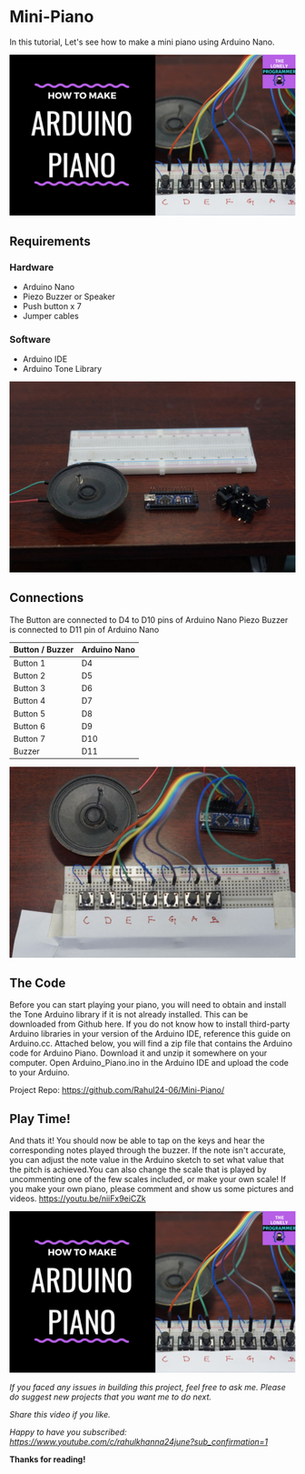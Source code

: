 # Mini-Piano

In this tutorial, Let's see how to make a mini piano using Arduino Nano. 

[![Working Video](./images/youtube.png)](https://youtu.be/niiFx9eiCZk "Working of the Project - Click to Watch!")

## Requirements

### Hardware

* Arduino Nano
* Piezo Buzzer or Speaker
* Push button x 7
* Jumper cables

### Software

*   Arduino IDE
*   Arduino Tone Library

![Components](./images/part.png)

## Connections

The Button are connected to D4 to D10 pins of Arduino Nano
Piezo Buzzer is connected to D11 pin of Arduino Nano

| Button / Buzzer            |  Arduino Nano  |
|-----------------------|---------------|
| Button 1 |  D4 |
| Button 2 |  D5 |
| Button 3 |  D6 |
| Button 4 |  D7 |
| Button 5 |  D8 |
| Button 6 |  D9 |
| Button 7 |  D10 |
| Buzzer |  D11 |

![Connections](./images/conn.png)

## The Code

Before you can start playing your piano, you will need to obtain and install the Tone Arduino library if it is not already installed. This can be downloaded from Github here. If you do not know how to install third-party Arduino libraries in your version of the Arduino IDE, reference this guide on Arduino.cc. Attached below, you will find a zip file that contains the Arduino code for Arduino Piano. Download it and unzip it somewhere on your computer. Open Arduino_Piano.ino in the Arduino IDE and upload the code to your Arduino.

Project Repo: https://github.com/Rahul24-06/Mini-Piano/

## Play Time!

And thats it! You should now be able to tap on the keys and hear the corresponding notes played through the buzzer. If the note isn't accurate, you can adjust the note value in the Arduino sketch to set what value that the pitch is achieved.You can also change the scale that is played by uncommenting one of the few scales included, or make your own scale! If you make your own piano, please comment and show us some pictures and videos. https://youtu.be/niiFx9eiCZk

[![Working Video](./images/youtube.png)](https://youtu.be/niiFx9eiCZk "Working of the Project - Click to Watch!")


*If you faced any issues in building this project, feel free to ask me. Please do suggest new projects that you want me to do next.*

*Share this video if you like.*

*Happy to have you subscribed: https://www.youtube.com/c/rahulkhanna24june?sub_confirmation=1*

**Thanks for reading!**

